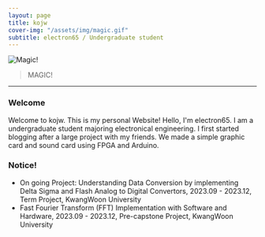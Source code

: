 ```yaml
---
layout: page
title: kojw
cover-img: "/assets/img/magic.gif"
subtitle: electron65 / Undergraduate student
---
```


![Magic!](/assets/img/magic.gif)


> MAGIC!

---
### Welcome
Welcome to kojw. This is my personal Website! Hello, I'm electron65. I am a undergraduate student majoring electronical engineering. I first started blogging after a large project with my friends. We made a simple graphic card and sound card using FPGA and Arduino. 
### Notice!
* On going Project: Understanding Data Conversion by implementing Delta Sigma and Flash Analog to Digital Convertors, 2023.09 - 2023.12, Term Project, KwangWoon University
* Fast Fourier Transform (FFT) Implementation with Software and Hardware, 2023.09 - 2023.12, Pre-capstone Project, KwangWoon University

